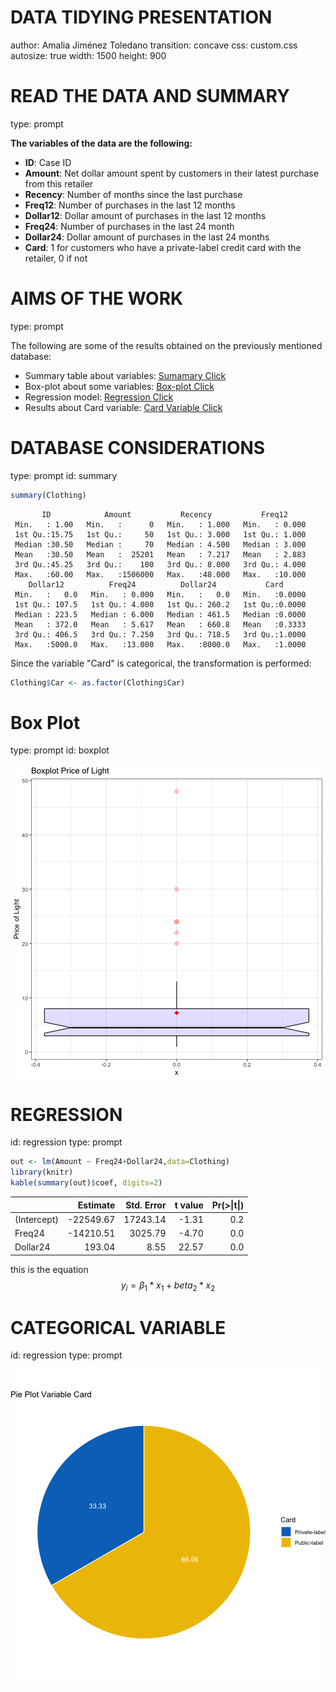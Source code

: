 DATA TIDYING PRESENTATION
========================================================
author:  Amalia Jiménez Toledano
transition: concave
css: custom.css
autosize: true
width: 1500
height: 900


READ THE DATA AND SUMMARY
========================================================
type: prompt



**The variables of the data are the following:**

- **ID**: 	Case ID
- **Amount**: Net dollar amount spent by customers in their latest purchase from this retailer
- **Recency**:	Number of months since the last purchase
- **Freq12**:	Number of purchases in the last 12 months
- **Dollar12**:	Dollar amount of purchases in the last 12 months
- **Freq24**:	Number of purchases in the last 24 month
- **Dollar24**:	Dollar amount of purchases in the last 24 months
- **Card**:	1 for customers who have a private-label credit card with the retailer, 0 if not


AIMS OF THE WORK
========================================================
type: prompt

The following are some of the results obtained on the previously mentioned database:

- Summary table about variables: [Sumamary Click](#/boxplot)
- Box-plot about some variables: [Box-plot Click](#/summary)
- Regression model: [Regression Click](#/regression)
- Results about Card variable: [Card Variable Click](#/summary)



DATABASE CONSIDERATIONS
========================================================
type: prompt
id: summary


```r
summary(Clothing)
```

```
       ID            Amount           Recency           Freq12      
 Min.   : 1.00   Min.   :      0   Min.   : 1.000   Min.   : 0.000  
 1st Qu.:15.75   1st Qu.:     50   1st Qu.: 3.000   1st Qu.: 1.000  
 Median :30.50   Median :     70   Median : 4.500   Median : 3.000  
 Mean   :30.50   Mean   :  25201   Mean   : 7.217   Mean   : 2.883  
 3rd Qu.:45.25   3rd Qu.:    100   3rd Qu.: 8.000   3rd Qu.: 4.000  
 Max.   :60.00   Max.   :1506000   Max.   :48.000   Max.   :10.000  
    Dollar12          Freq24          Dollar24           Card       
 Min.   :   0.0   Min.   : 0.000   Min.   :   0.0   Min.   :0.0000  
 1st Qu.: 107.5   1st Qu.: 4.000   1st Qu.: 260.2   1st Qu.:0.0000  
 Median : 223.5   Median : 6.000   Median : 461.5   Median :0.0000  
 Mean   : 372.0   Mean   : 5.617   Mean   : 660.8   Mean   :0.3333  
 3rd Qu.: 406.5   3rd Qu.: 7.250   3rd Qu.: 718.5   3rd Qu.:1.0000  
 Max.   :5000.0   Max.   :13.000   Max.   :8000.0   Max.   :1.0000  
```

Since the variable "Card" is categorical, the transformation is performed:


```r
Clothing$Car <- as.factor(Clothing$Car)
```


Box Plot 
=======================================================
type: prompt
id: boxplot

<img src="Presentation_HTML-figure/unnamed-chunk-4-1.png" title="plot of chunk unnamed-chunk-4" alt="plot of chunk unnamed-chunk-4" style="display: block; margin: auto 0 auto auto;" />



REGRESSION
========================================================
id: regression
type: prompt



```r
out <- lm(Amount ~ Freq24+Dollar24,data=Clothing)
library(knitr)
kable(summary(out)$coef, digits=2)
```



|            |  Estimate| Std. Error| t value| Pr(>&#124;t&#124;)|
|:-----------|---------:|----------:|-------:|------------------:|
|(Intercept) | -22549.67|   17243.14|   -1.31|                0.2|
|Freq24      | -14210.51|    3025.79|   -4.70|                0.0|
|Dollar24    |    193.04|       8.55|   22.57|                0.0|


this is the equation $$y_i=\beta_1*x_1+beta_2*x_2 $$


CATEGORICAL VARIABLE
========================================================
id: regression
type: prompt


![plot of chunk unnamed-chunk-6](Presentation_HTML-figure/unnamed-chunk-6-1.png)



